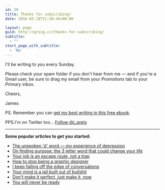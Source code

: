 ```yaml
---
id: 20
title: Thanks for subscribing!
date: 2016-05-18T21:20:44+00:00

layout: page
guid: http://greig.cc/thanks-for-subscribing/
subtitle:
  - ""
start_page_with_subtitle:
  - 'No'
---
```

I'll be writing to you every Sunday.

Please check your spam folder if you don't hear from me — and if you're a Gmail user, be sure to drag my email from your <em>Promotions</em> tab to your <em>Primary</em> inbox.

Cheers,

James

PS. Remember you can <a href="https://gumroad.com/l/reset-your-brain">get my best writing in this free ebook</a>.

PPS.I'm on Twitter too...
<a class="twitter-follow-button" href="https://twitter.com/j_greig" data-show-count="false" data-size="large">Follow @j_greig</a>
<script>!function(d,s,id){var js,fjs=d.getElementsByTagName(s)[0],p=/^http:/.test(d.location)?'http':'https';if(!d.getElementById(id)){js=d.createElement(s);js.id=id;js.src=p+'://platform.twitter.com/widgets.js';fjs.parentNode.insertBefore(js,fjs);}}(document, 'script', 'twitter-wjs');</script>

<hr />

<strong>Some popular articles to get you started:</strong>
<ul>
 	<li><a href="http://greig.cc/the-unspoken-d-word-depression">The unspoken 'd' word — my experience of depression</a></li>
 	<li><a href="http://greig.cc/finding-your-purpose">On finding purpose: the 3 letter word that could change your life</a></li>
 	<li><a href="http://greig.cc/hate-being-a-graphic-designer">Your job is an escape route, not a trap</a></li>
 	<li><a href="http://greig.cc/how-to-stop-being-a-graphic-designer">How to stop being a graphic designer</a></li>
 	<li><a href="http://greig.cc/falling-off-the-edge-of-conversations">I keep falling off the edge of conversations</a></li>
 	<li><a href="http://greig.cc/your-mind-is-a-jail-built-out-of-bullshit">Your mind is a jail built out of bullshit</a></li>
 	<li><a href="http://greig.cc/dont-make-it-perfect-just-make-it-now">Don't make it perfect, just make it, now</a></li>
 	<li><a href="http://greig.cc/you-will-never-be-ready">You will never be ready</a></li>
</ul>
<p id="yui_3_17_2_4_1434706477051_7050"></p>
